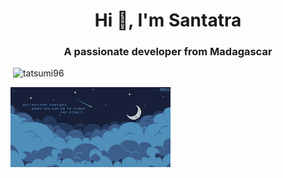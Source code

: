 <h1 align="center">Hi 👋, I'm Santatra</h1>
<h3 align="center">A passionate developer from Madagascar</h3>
<p>&nbsp;<img src="https://github-readme-stats.vercel.app/api?username=tatsumi96&show_icons=true&locale=en" alt="tatsumi96" /></p>
<img src="https://github.com/Tatsumi96/Tatsumi96/blob/main/night-sky-819366.png?raw=true" ></img>

